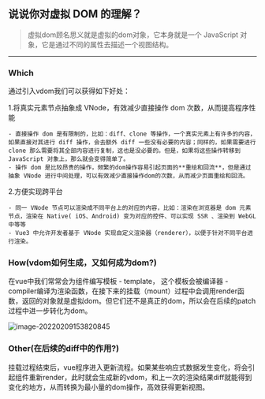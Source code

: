 ## 说说你对虚拟 DOM 的理解？
>虚拟dom顾名思义就是虚拟的dom对象，它本身就是一个 JavaScript 对象，它是通过不同的属性去描述一个视图结构。
---
### Which
通过引入vdom我们可以获得如下好处：

1.将真实元素节点抽象成 VNode，有效减少直接操作 dom 次数，从而提高程序性能

    - 直接操作 dom 是有限制的，比如：diff、clone 等操作，一个真实元素上有许多的内容，如果直接对其进行 diff 操作，会去额外 diff 一些没有必要的内容；同样的，如果需要进行 clone 那么需要将其全部内容进行复制，这也是没必要的。但是，如果将这些操作转移到 JavaScript 对象上，那么就会变得简单了。
    - 操作 dom 是比较昂贵的操作，频繁的dom操作容易引起页面的**重绘和回流**，但是通过抽象 VNode 进行中间处理，可以有效减少直接操作dom的次数，从而减少页面重绘和回流。
2.方便实现跨平台

    - 同一 VNode 节点可以渲染成不同平台上的对应的内容，比如：渲染在浏览器是 dom 元素节点，渲染在 Native( iOS、Android) 变为对应的控件、可以实现 SSR 、渲染到 WebGL 中等等
    - Vue3 中允许开发者基于 VNode 实现自定义渲染器（renderer），以便于针对不同平台进行渲染。
### How(vdom如何生成，又如何成为dom?)
在vue中我们常常会为组件编写模板 - template， 这个模板会被编译器 - compiler编译为渲染函数，在接下来的挂载（mount）过程中会调用render函数，返回的对象就是虚拟dom。但它们还不是真正的dom，所以会在后续的patch过程中进一步转化为dom。

![image-20220209153820845](https://gitee.com/57code/picgo/raw/master/image-20220209153820845.png)
### Other(在后续的diff中的作用?)
挂载过程结束后，vue程序进入更新流程。如果某些响应式数据发生变化，将会引起组件重新render，此时就会生成新的vdom，和上一次的渲染结果diff就能得到变化的地方，从而转换为最小量的dom操作，高效获得更新视图。